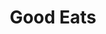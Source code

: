 ---
pid: CH496
title: Good Eats
location_transcription: Passyunk + Broad
zipcode: '10475'
outside_phl: 'Bronx NY '
neighborhood: 
age: '47'
age_range: 40-49
instagram: 
image_file_name: CH_496.jpg
proposal_transcription: Large Spoon + Fork
topic: 
topic_summary: 
type: 
keywords_other: 
credit: "#mspiercer"
image_labels: 
twitter: 
facebook: 
permalink: "/monuments/ch496/"
layout: item-page
---
